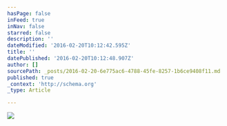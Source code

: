 ```yaml
---
hasPage: false
inFeed: true
inNav: false
starred: false
description: ''
dateModified: '2016-02-20T10:12:42.595Z'
title: ''
datePublished: '2016-02-20T10:12:48.907Z'
author: []
sourcePath: _posts/2016-02-20-6e775ac6-4788-45fe-8257-1b6ce9408f11.md
published: true
_context: 'http://schema.org'
_type: Article

---
```

![](https://the-grid-user-content.s3-us-west-2.amazonaws.com/eff12e1e-fd92-4a9b-8279-04ab59395525.jpg)